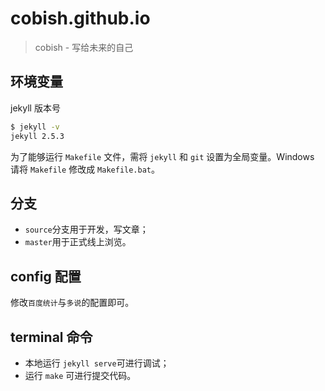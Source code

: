 # cobish.github.io

> cobish - 写给未来的自己

## 环境变量

jekyll 版本号

``` bash
$ jekyll -v
jekyll 2.5.3
```

为了能够运行 ``Makefile`` 文件，需将 ``jekyll`` 和 ``git`` 设置为全局变量。Windows 请将 ``Makefile`` 修改成 ``Makefile.bat``。

## 分支

- ``source``分支用于开发，写文章；
- ``master``用于正式线上浏览。

## config 配置

修改``百度统计``与``多说``的配置即可。

## terminal 命令

- 本地运行 ``jekyll serve``可进行调试；
- 运行 ``make`` 可进行提交代码。
